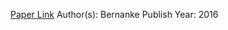 
[Paper Link](https://www.brookings.edu/blog/ben-bernanke/2016/02/19/the-relationship-between-stocks-and-oil-prices/#:~:text=As%20expected%2C%20the%20correlation%20between,oil%20price%20overall%20(0.39).)
Author(s): Bernanke
Publish Year: 2016